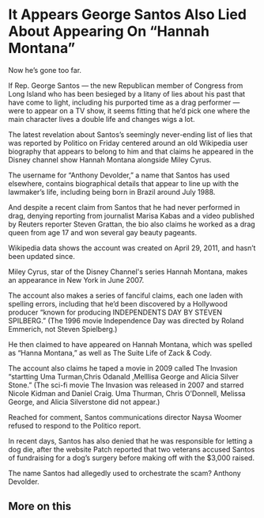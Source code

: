 # It Appears George Santos Also Lied About Appearing On “Hannah Montana”

Now he’s gone too far.

If Rep. George Santos — the new Republican member of Congress from Long Island who has been besieged by a litany of lies about his past that have come to light, including his purported time as a drag performer — were to appear on a TV show, it seems fitting that he’d pick one where the main character lives a double life and changes wigs a lot. 

The latest revelation about Santos’s seemingly never-ending list of lies that was reported by Politico on Friday centered around an old Wikipedia user biography that appears to belong to him and that claims he appeared in the Disney channel show Hannah Montana alongside Miley Cyrus.

The username for “Anthony Devolder,” a name that Santos has used elsewhere, contains biographical details that appear to line up with the lawmaker’s life, including being born in Brazil around July 1988. 

And despite a recent claim from Santos that he had never performed in drag, denying reporting from journalist Marisa Kabas and a video published by Reuters reporter Steven Grattan, the bio also claims he worked as a drag queen from age 17 and won several gay beauty pageants. 

Wikipedia data shows the account was created on April 29, 2011, and hasn’t been updated since.

Miley Cyrus, star of the Disney Channel's series Hannah Montana, makes an appearance in New York in June 2007.

The account also makes a series of fanciful claims, each one laden with spelling errors, including that he’d been discovered by a Hollywood producer “known for producing INDEPENDENTS DAY BY STEVEN SPILBERG.” (The 1996 movie Independence Day was directed by Roland Emmerich, not Steven Spielberg.) 

He then claimed to have appeared on Hannah Montana, which was spelled as “Hanna Montana,” as well as The Suite Life of Zack & Cody. 

The account also claims he taped a movie in 2009 called The Invasion “startting Uma Turman,Chris Odanald ,Melllisa George and Alicia Silver Stone.” (The sci-fi movie The Invasion was released in 2007 and starred Nicole Kidman and Daniel Craig. Uma Thurman, Chris O’Donnell, Melissa George, and Alicia Silverstone did not appear.)

Reached for comment, Santos communications director Naysa Woomer refused to respond to the Politico report. 

In recent days, Santos has also denied that he was responsible for letting a dog die, after the website Patch reported that two veterans accused Santos of fundraising for a dog’s surgery before making off with the $3,000 raised. 

The name Santos had allegedly used to orchestrate the scam? Anthony Devolder. 

## More on this


